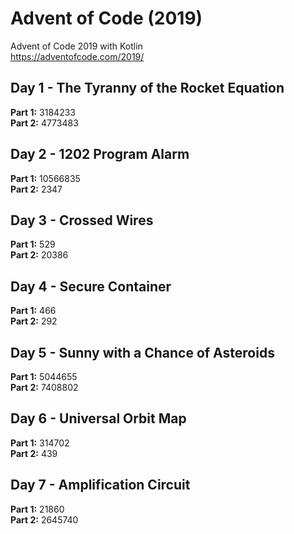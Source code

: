 # Advent of Code (2019)
Advent of Code 2019 with Kotlin \
https://adventofcode.com/2019/

## Day 1 - The Tyranny of the Rocket Equation
**Part 1:** 3184233 \
**Part 2:** 4773483

## Day 2 - 1202 Program Alarm
**Part 1:** 10566835 \
**Part 2:** 2347

## Day 3 - Crossed Wires
**Part 1:** 529 \
**Part 2:** 20386

## Day 4 - Secure Container
**Part 1:** 466 \
**Part 2:** 292

## Day 5 - Sunny with a Chance of Asteroids
**Part 1:** 5044655 \
**Part 2:** 7408802

## Day 6 - Universal Orbit Map
**Part 1:** 314702 \
**Part 2:** 439

## Day 7 - Amplification Circuit
**Part 1:** 21860 \
**Part 2:** 2645740 